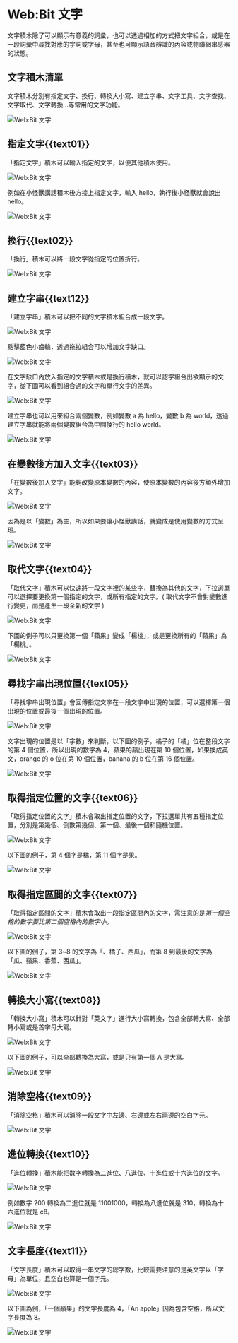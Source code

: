 # Web:Bit 文字

文字積木除了可以顯示有意義的詞彙，也可以透過相加的方式把文字組合，或是在一段詞彙中尋找對應的字詞或字母，甚至也可顯示語音辨識的內容或物聯網串感器的狀態。

## 文字積木清單

文字積木分別有指定文字、換行、轉換大小寫、建立字串、文字工具、文字查找、文字取代、文字轉換...等常用的文字功能。

![Web:Bit 文字](../../../../media/zh-tw/education/basic/text-01.jpg)

## 指定文字{{text01}}

「指定文字」積木可以輸入指定的文字，以便其他積木使用。

![Web:Bit 文字](../../../../media/zh-tw/education/basic/text-02.jpg)

例如在小怪獸講話積木後方接上指定文字，輸入 hello，執行後小怪獸就會說出 hello。

![Web:Bit 文字](../../../../media/zh-tw/education/basic/text-03.jpg)

## 換行{{text02}}

「換行」積木可以將一段文字從指定的位置折行。

![Web:Bit 文字](../../../../media/zh-tw/education/basic/text-04.jpg)

## 建立字串{{text12}}

「建立字串」積木可以把不同的文字積木組合成一段文字。

![Web:Bit 文字](../../../../media/zh-tw/education/basic/text-05.jpg)

點擊藍色小齒輪，透過拖拉組合可以增加文字缺口。

![Web:Bit 文字](../../../../media/zh-tw/education/basic/text-06.gif)

在文字缺口內放入指定的文字積木或是換行積木，就可以認字組合出欲顯示的文字，從下圖可以看到組合過的文字和單行文字的差異。

![Web:Bit 文字](../../../../media/zh-tw/education/basic/text-07.jpg)

建立字串也可以用來組合兩個變數，例如變數 a 為 hello，變數 b 為 world，透過建立字串就能將兩個變數組合為中間換行的 hello world。

![Web:Bit 文字](../../../../media/zh-tw/education/basic/text-08.jpg)

## 在變數後方加入文字{{text03}}

「在變數後加入文字」能夠改變原本變數的內容，使原本變數的內容後方額外增加文字。

![Web:Bit 文字](../../../../media/zh-tw/education/basic/text-09.jpg)

因為是以「變數」為主，所以如果要讓小怪獸講話，就變成是使用變數的方式呈現。

![Web:Bit 文字](../../../../media/zh-tw/education/basic/text-10.jpg)


## 取代文字{{text04}}

「取代文字」積木可以快速將一段文字裡的某些字，替換為其他的文字，下拉選單可以選擇要更換第一個指定的文字，或所有指定的文字。( 取代文字不會對變數進行變更，而是產生一段全新的文字 )

![Web:Bit 文字](../../../../media/zh-tw/education/basic/text-11.jpg)

下圖的例子可以只更換第一個「蘋果」變成「楊桃」，或是更換所有的「蘋果」為「楊桃」。

![Web:Bit 文字](../../../../media/zh-tw/education/basic/text-12.jpg)

## 尋找字串出現位置{{text05}}

「尋找字串出現位置」會回傳指定文字在一段文字中出現的位置，可以選擇第一個出現的位置或最後一個出現的位置。

![Web:Bit 文字](../../../../media/zh-tw/education/basic/text-13.jpg)

文字出現的位置是以「字數」來判斷，以下圖的例子，橘子的「橘」位在整段文字的第 4 個位置，所以出現的數字為 4，蘋果的蘋出現在第 10 個位置，如果換成英文，orange 的 o 位在第 10 個位置，banana 的 b 位在第 16 個位置。

![Web:Bit 文字](../../../../media/zh-tw/education/basic/text-14.jpg)

## 取得指定位置的文字{{text06}}

「取得指定位置的文字」積木會取出指定位置的文字，下拉選單共有五種指定位置，分別是第幾個、倒數第幾個、第一個、最後一個和隨機位置。

![Web:Bit 文字](../../../../media/zh-tw/education/basic/text-15.jpg)

以下圖的例子，第 4 個字是橘，第 11 個字是果。

![Web:Bit 文字](../../../../media/zh-tw/education/basic/text-16.jpg)


## 取得指定區間的文字{{text07}}

「取得指定區間的文字」積木會取出一段指定區間內的文字，需注意的是*第一個空格的數字要比第二個空格內的數字小*。

![Web:Bit 文字](../../../../media/zh-tw/education/basic/text-17.jpg)

以下圖的例子，第 3~8 的文字為「、橘子、西瓜」，而第 8 到最後的文字為「瓜、蘋果、香蕉、西瓜」。

![Web:Bit 文字](../../../../media/zh-tw/education/basic/text-18.jpg)


## 轉換大小寫{{text08}}

「轉換大小寫」積木可以針對「英文字」進行大小寫轉換，包含全部轉大寫、全部轉小寫或是首字母大寫。

![Web:Bit 文字](../../../../media/zh-tw/education/basic/text-19.jpg)

以下圖的例子，可以全部轉換為大寫，或是只有第一個 A 是大寫。

![Web:Bit 文字](../../../../media/zh-tw/education/basic/text-20.jpg)


## 消除空格{{text09}}

「消除空格」積木可以消除一段文字中左邊、右邊或左右兩邊的空白字元。

![Web:Bit 文字](../../../../media/zh-tw/education/basic/text-21.jpg) 

## 進位轉換{{text10}}

「進位轉換」積木能把數字轉換為二進位、八進位、十進位或十六進位的文字。

![Web:Bit 文字](../../../../media/zh-tw/education/basic/text-22.jpg) 

例如數字 200 轉換為二進位就是 11001000，轉換為八進位就是 310，轉換為十六進位就是 c8。

![Web:Bit 文字](../../../../media/zh-tw/education/basic/text-23.jpg) 

## 文字長度{{text11}}

「文字長度」積木可以取得一串文字的總字數，比較需要注意的是英文字以「字母」為單位，且空白也算是一個字元。

![Web:Bit 文字](../../../../media/zh-tw/education/basic/text-24.jpg) 

以下圖為例，「一個蘋果」的文字長度為 4，「An apple」因為包含空格，所以文字長度為 8。

![Web:Bit 文字](../../../../media/zh-tw/education/basic/text-25.jpg) 

